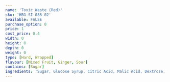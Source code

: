 ```yaml
---
name: 'Toxic Waste (Red)'
sku: 'HBG-SI-085-02'
available: FALSE
purchase_option: 0
price: 1
cost_price: 0.4
width: 0
height: 0
depth: 0
weight: 0
type: [Hard, Wrapped]
flavour: [Mixed Fruit, Ginger, Sour]
contains: [Sugar]
ingredients: 'Sugar, Glucose Syrup, Citric Acid, Malic Acid, Dextrose, Maltodextrin, Glazing Agents: Beeswax'
---
```

